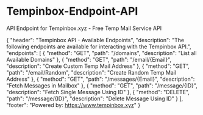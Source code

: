 # Tempinbox-Endpoint-API
API Endpoint for Tempinbox.xyz - Free Temp Mail Service API

{
  "header": "Tempinbox API - Available Endpoints",
  "description": "The following endpoints are available for interacting with the Tempinbox API.",
  "endpoints": [
    {
      "method": "GET",
      "path": "/domains",
      "description": "List all Available Domains"
    },
    {
      "method": "GET",
      "path": "/email/{Email}",
      "description": "Create Custom Temp Mail Address"
    },
    {
      "method": "GET",
      "path": "/email/Random",
      "description": "Create Random Temp Mail Address"
    },
    {
      "method": "GET",
      "path": "/messages/{Email}",
      "description": "Fetch Messages in Mailbox"
    },
    {
      "method": "GET",
      "path": "/message/{ID}",
      "description": "Fetch Single Message Using ID"
    },
    {
      "method": "DELETE",
      "path": "/message/{ID}",
      "description": "Delete Message Using ID"
    }
  ],
  "footer": "Powered by: https://www.tempinbox.xyz"
}
